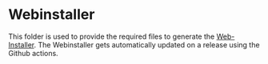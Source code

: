 # Webinstaller
This folder is used to provide the required files to generate the [Web-Installer](https://jomjol.github.io/AI-on-the-edge-device/).
The Webinstaller gets automatically updated on a release using the Github actions.
